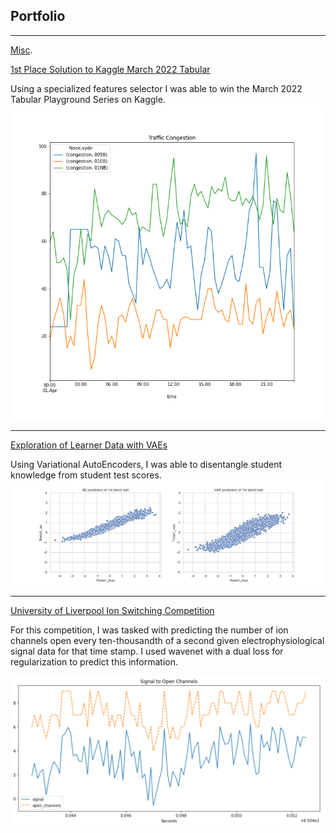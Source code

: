 ## Portfolio

---
[Misc](./Misc/Misc.html).


[1st Place Solution to Kaggle March 2022 Tabular](https://github.com/Ottpocket/March-2022-1st-Place-Solution)

Using a specialized features selector I was able to win the March 2022 Tabular Playground Series on Kaggle.
<img src="images/name.png?raw=true"/>

---
[Exploration of Learner Data with VAEs](https://github.com/Ottpocket/Exploration-of-Learner-Data-with-VAEs)

Using Variational AutoEncoders, I was able to disentangle student knowledge from student test scores.
<img src="images/fig5.png?raw=true"/>

---
[University of Liverpool Ion Switching Competition](https://github.com/Ottpocket/Ion_Switching)

For this competition, I was tasked with predicting the number of ion channels open every ten-thousandth of a second given electrophysiological signal data for that time stamp.  I used wavenet with a dual loss for regularization to predict this information.

<img src="images/Ion_Graph.png?raw=true"/>
